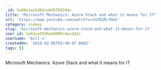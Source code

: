 ```yaml
---
_id: 5a88e1acbd6dca0d5f0d244c
title: "Microsoft Mechanics: Azure Stack and what it means for IT"
url: 'https://www.youtube.com/watch?v=YaT81RLYHok'
category: videos
slug: 'microsoft-mechanics-azure-stack-and-what-it-means-for-it'
user_id: 5a83ce59d6eb0005c4ecda2c
username: 'bill-s'
createdOn: '2016-02-05T03:49:07.000Z'
tags: []
---
```


Microsoft Mechanics: Azure Stack and what it means for IT
